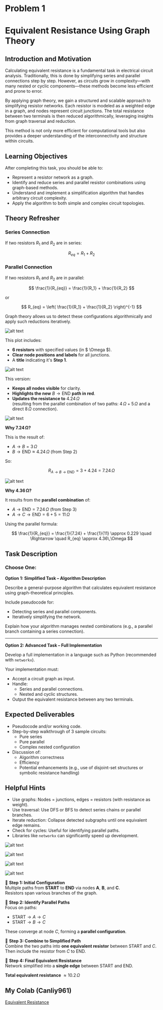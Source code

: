 # Problem 1
# Equivalent Resistance Using Graph Theory

## Introduction and Motivation

Calculating equivalent resistance is a fundamental task in electrical circuit analysis. Traditionally, this is done by simplifying series and parallel connections step by step. However, as circuits grow in complexity—with many nested or cyclic components—these methods become less efficient and prone to error.

By applying graph theory, we gain a structured and scalable approach to simplifying resistor networks. Each resistor is modeled as a weighted edge in a graph, and nodes represent circuit junctions. The total resistance between two terminals is then reduced algorithmically, leveraging insights from graph traversal and reduction.

This method is not only more efficient for computational tools but also provides a deeper understanding of the interconnectivity and structure within circuits.

## Learning Objectives

After completing this task, you should be able to:

- Represent a resistor network as a graph.
- Identify and reduce series and parallel resistor combinations using graph-based methods.
- Understand and implement a simplification algorithm that handles arbitrary circuit complexity.
- Apply the algorithm to both simple and complex circuit topologies.

## Theory Refresher

### Series Connection

If two resistors $R_1$ and $R_2$ are in series:

$$
R_{eq} = R_1 + R_2
$$

### Parallel Connection

If two resistors $R_1$ and $R_2$ are in parallel:

$$
\frac{1}{R_{eq}} = \frac{1}{R_1} + \frac{1}{R_2}
$$

or

$$
R_{eq} = \left( \frac{1}{R_1} + \frac{1}{R_2} \right)^{-1}
$$

Graph theory allows us to detect these configurations algorithmically and apply such reductions iteratively.

![alt text](image-4.png)

This plot includes:

- **6 resistors** with specified values (in $ \Omega $).
- **Clear node positions and labels** for all junctions.
- A **title** indicating it's **Step 1**.

![alt text](image-5.png)

This version:

- **Keeps all nodes visible** for clarity.
- **Highlights the new** $B \rightarrow \text{END}$ **path in red**.
- **Updates the resistance to** $4.24\,\Omega$  
  (resulting from the parallel combination of two paths: $4\,\Omega + 5\,\Omega$ and a direct $8\,\Omega$ connection).

![alt text](image-6.png)

**Why 7.24 Ω?**

This is the result of:

- $A \rightarrow B = 3\,\Omega$
- $B \rightarrow \text{END} \approx 4.24\,\Omega$ (from Step 2)

So:

$$
R_{A \rightarrow B \rightarrow \text{END}} = 3 + 4.24 = 7.24\,\Omega
$$

![alt text](image-7.png)

**Why 4.36 Ω?**

It results from the **parallel combination** of:

- $A \rightarrow \text{END} = 7.24\,\Omega$ (from Step 3)
- $A \rightarrow C \rightarrow \text{END} = 6 + 5 = 11\,\Omega$

Using the parallel formula:

$$
\frac{1}{R_{eq}} = \frac{1}{7.24} + \frac{1}{11} \approx 0.229
\quad \Rightarrow \quad
R_{eq} \approx 4.36\,\Omega
$$

## Task Description

### Choose One:

**Option 1: Simplified Task – Algorithm Description**

Describe a general-purpose algorithm that calculates equivalent resistance using graph-theoretical principles.

Include pseudocode for:

- Detecting series and parallel components.
- Iteratively simplifying the network.

Explain how your algorithm manages nested combinations (e.g., a parallel branch containing a series connection).

---

**Option 2: Advanced Task – Full Implementation**

Develop a full implementation in a language such as Python (recommended with `networkx`).

Your implementation must:

- Accept a circuit graph as input.
- Handle:
  - Series and parallel connections.
  - Nested and cyclic structures.
- Output the equivalent resistance between any two terminals.

## Expected Deliverables

- Pseudocode and/or working code.
- Step-by-step walkthrough of 3 sample circuits:
  - Pure series
  - Pure parallel
  - Complex nested configuration
- Discussion of:
  - Algorithm correctness
  - Efficiency
  - Potential enhancements (e.g., use of disjoint-set structures or symbolic resistance handling)

## Helpful Hints

- Use graphs: Nodes = junctions, edges = resistors (with resistance as weight).
- Use traversal: Use DFS or BFS to detect series chains or parallel branches.
- Iterate reduction: Collapse detected subgraphs until one equivalent edge remains.
- Check for cycles: Useful for identifying parallel paths.
- Libraries like `networkx` can significantly speed up development.

![alt text](image.png)

![alt text](image-1.png)

![alt text](image-2.png)

![alt text](image-3.png)

🔹 **Step 1: Initial Configuration**  
Multiple paths from **START** to **END** via nodes **A**, **B**, and **C**.  
Resistors span various branches of the graph.

🔹 **Step 2: Identify Parallel Paths**  
Focus on paths:  
- $\text{START} \rightarrow A \rightarrow C$  
- $\text{START} \rightarrow B \rightarrow C$  

These converge at node $C$, forming a **parallel configuration**.

🔹 **Step 3: Combine to Simplified Path**  
Combine the two paths into **one equivalent resistor** between $\text{START}$ and $C$.  
Then include the resistor from $C$ to $\text{END}$.

🔹 **Step 4: Final Equivalent Resistance**  
Network simplified into a **single edge** between $\text{START}$ and $\text{END}$.  

**Total equivalent resistance** $\approx 10.2\,\Omega$

## My Colab (Canliy961)

[Equivalent Resistance](https://colab.research.google.com/drive/1WQOjRSSeJFwXCIz9FGuK2AYQrQzfH3Tc#scrollTo=aX2vbhOwus2n)
